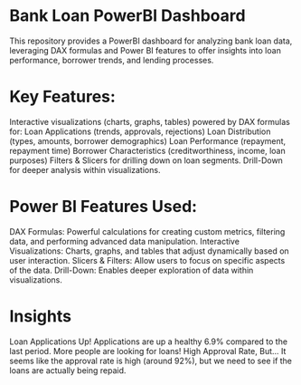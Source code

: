 # Bank Loan PowerBI Dashboard
This repository provides a PowerBI dashboard for analyzing bank loan data, leveraging DAX formulas and Power BI features to offer insights into loan performance, borrower trends, and lending processes.

# Key Features:

Interactive visualizations (charts, graphs, tables) powered by DAX formulas for:
Loan Applications (trends, approvals, rejections)
Loan Distribution (types, amounts, borrower demographics)
Loan Performance (repayment, repayment time)
Borrower Characteristics (creditworthiness, income, loan purposes)
Filters & Slicers for drilling down on loan segments.
Drill-Down for deeper analysis within visualizations.

# Power BI Features Used:

DAX Formulas: Powerful calculations for creating custom metrics, filtering data, and performing advanced data manipulation.
Interactive Visualizations: Charts, graphs, and tables that adjust dynamically based on user interaction.
Slicers & Filters: Allow users to focus on specific aspects of the data.
Drill-Down: Enables deeper exploration of data within visualizations.

# Insights
Loan Applications Up! Applications are up a healthy 6.9% compared to the last period. More people are looking for loans!
High Approval Rate, But... It seems like the approval rate is high (around 92%), but we need to see if the loans are actually being repaid.

